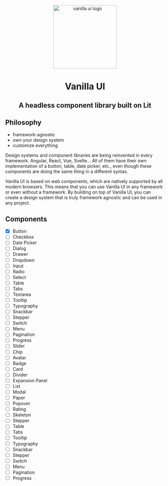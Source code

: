 <p align="center">
  <img src="https://i.imgur.com/X9UuHpG.png" width="200" alt="vanilla ui logo"/>
</p>
<h1 align="center">Vanilla UI</h1>
<h2 align="center">A headless component library built on Lit</h2>


## Philosophy

- framework-agnostic
- own your design system
- customize everything

Design systems and component libraries are being reinvented in every framework. Angular, React, Vue, Svelte... All of them have their own implementation of a button, table, date picker, etc., even though these components are doing the same thing in a different syntax.

Vanilla UI is based on web components, which are natively supported by all modern browsers. This means that you can use Vanilla UI in any framework or even without a framework. By building on top of Vanilla UI, you can create a design system that is truly framework agnostic and can be used in any project.


## Components

- [x] Button
- [ ] Checkbox
- [ ] Date Picker
- [ ] Dialog
- [ ] Drawer
- [ ] Dropdown
- [ ] Input
- [ ] Radio
- [ ] Select
- [ ] Table
- [ ] Tabs
- [ ] Textarea
- [ ] Tooltip
- [ ] Typography
- [ ] Snackbar
- [ ] Stepper
- [ ] Switch
- [ ] Menu
- [ ] Pagination
- [ ] Progress
- [ ] Slider
- [ ] Chip
- [ ] Avatar
- [ ] Badge
- [ ] Card
- [ ] Divider
- [ ] Expansion Panel
- [ ] List
- [ ] Modal
- [ ] Paper
- [ ] Popover
- [ ] Rating
- [ ] Skeleton
- [ ] Stepper
- [ ] Table
- [ ] Tabs
- [ ] Tooltip
- [ ] Typography
- [ ] Snackbar
- [ ] Stepper
- [ ] Switch
- [ ] Menu
- [ ] Pagination
- [ ] Progress

